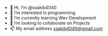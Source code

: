 - 👋 Hi, I’m @ssakib4040
- 👀 I’m interested in programming
- 🌱 I’m currently learning Wev Development
- 💞️ I’m looking to collaborate on Projects
- 📫 My email address ssakib4040@gmail.com

<!---
ssakib4040/ssakib4040 is a ✨ special ✨ repository because its `README.md` (this file) appears on your GitHub profile.
You can click the Preview link to take a look at your changes.
--->
